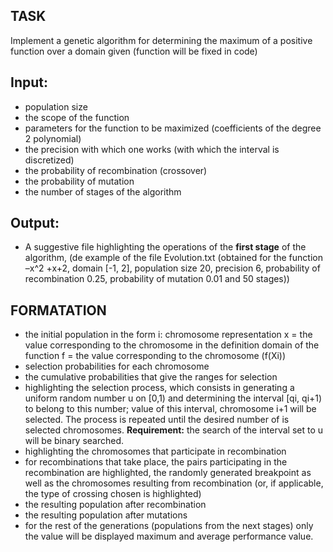 ## TASK

Implement a genetic algorithm for determining the maximum of a positive function over a domain
given (function will be fixed in code)
## Input:

- population size
- the scope of the function
- parameters for the function to be maximized (coefficients of the degree 2 polynomial)
- the precision with which one works (with which the interval is discretized)
- the probability of recombination (crossover)
- the probability of mutation
- the number of stages of the algorithm

## Output:
- A suggestive file highlighting the operations of the **first stage** of the algorithm, (de
example of the file Evolution.txt (obtained for the function –x^2 +x+2, domain [-1, 2],
population size 20, precision 6, probability of recombination 0.25, probability of
mutation 0.01 and 50 stages))

## FORMATATION
 - the initial population in the form
i: chromosome representation x = the value corresponding to the chromosome in the definition domain
of the function f = the value corresponding to the chromosome (f(X​i​))
  - selection probabilities for each chromosome
  - the cumulative probabilities that give the ranges for selection
  - highlighting the selection process, which consists in generating a uniform random number u on
[0,1) and determining the interval [q​i​, q​i+1​) to belong to this number; value of this
interval, chromosome i+1 will be selected. The process is repeated until the desired number of is selected
chromosomes. **Requirement:** the search of the interval set to u will be binary
searched.
  - highlighting the chromosomes that participate in recombination
  - for recombinations that take place, the pairs participating in the recombination are highlighted,
the randomly generated breakpoint as well as the chromosomes resulting from recombination (or,
if applicable, the type of crossing chosen is highlighted)
  - the resulting population after recombination
  - the resulting population after mutations
  - for the rest of the generations (populations from the next stages) only the value will be displayed
maximum and average performance value.
